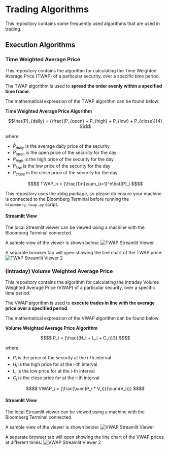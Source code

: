 # Trading Algorithms

This repository contains some frequently used algorithms that are used in trading.

## Execution Algorithms

### Time Weighted Average Price

This repository contains the algorithm for calculating the Time Weighted Average Price (TWAP) of a particular security, over a specific time period.

The TWAP algorithm is used to **spread the order evenly within a specified time frame**.

The mathematical expression of the TWAP algorithm can be found below:


**Time Weighted Average Price Algorithm**
```math
\hat{P}_{daily} = {\frac{(P_{open} + P_{high} + P_{low} + P_{close})}4} $$
```

where:

- $`\hat{P}_{daily}`$ is the average daily price of the security
- $`P_{open}`$ is the open price of the security for the day
- $`P_{high}`$ is the high price of the security for the day
- $`P_{low}`$ is the low price of the security for the day
- $`P_{close}`$ is the close price of the security for the day

``` math
$$ TWAP_n = {\frac{1}n}\sum_{i=1}^n\hat{P}_i $$
```

This repository uses the xbbg package, so please do ensure your machine is connected to the Bloomberg Terminal before running the `bloomberg_twap.py` script.

#### Streamlit View

The local Streamlit viewer can be viewed using a machine with the Bloomberg Terminal connected.

A sample view of the viewer is shown below:
![TWAP Streamlit Viewer](https://github.com/xbowery/algorithmic-trading/assets/69230356/04ba830f-6380-4192-8ef8-f856fe6e9f8a)

A separate browser tab will open showing the line chart of the TWAP price:
![TWAP Streamlit Viewer 2](https://github.com/xbowery/algorithmic-trading/assets/69230356/c55ef996-24d2-4d06-8a98-749851db4268)


### (Intraday) Volume Weighted Average Price

This repository contains the algorithm for calculating the intraday Volume Weighted Average Price (VWAP) of a particular security, over a specific time period.

The VWAP algorithm is used to **execute trades in line with the average price over a specified period**.

The mathematical expression of the VWAP algorithm can be found below:


**Volume Weighted Average Price Algorithm**
```math
$$ P_i = {\frac{(H_i + L_i + C_i)}3} $$
```

where: 
- $`P_i`$ is the price of the security at the i-th interval
- $`H_i`$ is the high price for at the i-th interval
- $`L_i`$ is the low price for at the i-th interval
- $`C_i`$ is the close price for at the i-th interval

``` math
$$ VWAP_i = {\frac{\sum(P_i * V_i)}{\sum(V_i)}} $$
```

#### Streamlit View

The local Streamlit viewer can be viewed using a machine with the Bloomberg Terminal connected.

A sample view of the viewer is shown below:
![VWAP Streamlit Viewer](https://github.com/xbowery/algorithmic-trading/assets/69230356/e279e496-3b98-463e-b4e6-8d9aed3cc4c2)


A separate browser tab will open showing the line chart of the VWAP prices at different times:
![VWAP Streamlit Viewer 2](https://github.com/xbowery/algorithmic-trading/assets/69230356/18f6faba-8945-4f73-a420-e148f0874d89)
